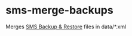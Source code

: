 # sms-merge-backups

Merges [SMS Backup & Restore](https://play.google.com/store/apps/details?id=com.riteshsahu.SMSBackupRestore) files in data/*.xml
